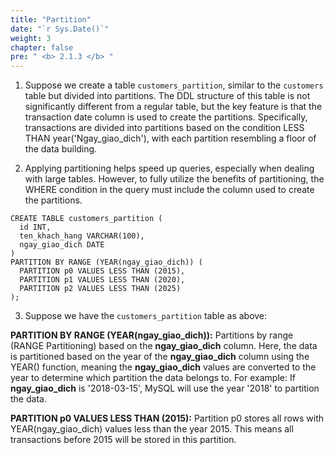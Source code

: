 ```yaml
---
title: "Partition"
date: "`r Sys.Date()`"
weight: 3
chapter: false
pre: " <b> 2.1.3 </b> "
---
```


1. Suppose we create a table `customers_partition`, similar to the `customers` table but divided into partitions. The DDL structure of this table is not significantly different from a regular table, but the key feature is that the transaction date column is used to create the partitions. Specifically, transactions are divided into partitions based on the condition LESS THAN year('Ngay_giao_dich'), with each partition resembling a floor of the data building.

2. Applying partitioning helps speed up queries, especially when dealing with large tables. However, to fully utilize the benefits of partitioning, the WHERE condition in the query must include the column used to create the partitions.

```
CREATE TABLE customers_partition (
  id INT,
  ten_khach_hang VARCHAR(100),
  ngay_giao_dich DATE
)
PARTITION BY RANGE (YEAR(ngay_giao_dich)) (
  PARTITION p0 VALUES LESS THAN (2015),
  PARTITION p1 VALUES LESS THAN (2020),
  PARTITION p2 VALUES LESS THAN (2025)
);
```

3. Suppose we have the `customers_partition` table as above:

**PARTITION BY RANGE (YEAR(ngay_giao_dich)):**
Partitions by range (RANGE Partitioning) based on the **ngay_giao_dich** column. Here, the data is partitioned based on the year of the **ngay_giao_dich** column using the YEAR() function, meaning the **ngay_giao_dich** values are converted to the year to determine which partition the data belongs to.
For example: If **ngay_giao_dich** is '2018-03-15', MySQL will use the year '2018' to partition the data.

**PARTITION p0 VALUES LESS THAN (2015):** Partition p0 stores all rows with YEAR(ngay_giao_dich) values less than the year 2015. This means all transactions before 2015 will be stored in this partition.


